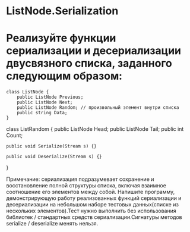 # ListNode.Serialization

# Реализуйте функции сериализации и десериализации двусвязного списка, заданного следующим образом:
    class ListNode {
        public ListNode Previous;
        public ListNode Next;
        public ListNode Random; // произвольный элемент внутри списка
        public string Data;
    }


class ListRandom {
    public ListNode Head;
    public ListNode Tail;
    public int Count;

    public void Serialize(Stream s) {}

    public void Deserialize(Stream s) {}
}

Примечание: сериализация подразумевает сохранение и восстановление полной структуры списка, включая взаимное соотношение его элементов между собой.
Напишите программу, демонстрирующую работу реализованных функций сериализации и десериализации на небольшом наборе тестовых данных(списке из нескольких элементов).Тест нужно выполнить без использования библиотек / стандартных средств сериализации.Сигнатуры методов serialize / deserialize менять нельзя.
